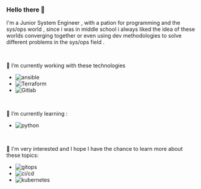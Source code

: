### Hello there 👋

I'm a Junior System Engineer , with a pation for programming and the sys/ops world , since i was in middle school i always liked the idea of these worlds converging together or even using dev methodologies to solve different problems in the sys/ops field .

<br>

🔭 I’m currently working with these technologies
- ![ansible](https://img.shields.io/badge/Ansible-white?style=for-the-badge&logo=Ansible&logoColor=black)
- ![Terraform](https://img.shields.io/badge/Terraform-white?style=for-the-badge&logo=Terraform&logoColor=7c43ba)
- ![Gitlab](https://img.shields.io/badge/Gitlab-white?style=for-the-badge&logo=Gitlab&logoColor=d05932)

<br>

🌱 I’m currently learning :
- ![python](https://img.shields.io/badge/Python-white?style=for-the-badge&logo=Python&logoColor=386e9f) 

<br>

🤔 I'm very interested and I hope I have the chance to learn more about these topics:
- ![gitops](https://img.shields.io/badge/GitOps-white?style=for-the-badge&logo=GitOps&logoColor=326ce4)
- ![ci/cd](https://img.shields.io/badge/CI/CD-white?style=for-the-badge&logo=CI/CD&logoColor=326ce4)
- ![kubernetes](https://img.shields.io/badge/Kubernetes-white?style=for-the-badge&logo=Kubernetes&logoColor=326ce4)





<!--
  ALL ICONS THAT IM USING ARE FROM simple-icons.org AND shields.io
-->
